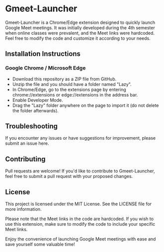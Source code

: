 # Gmeet-Launcher

Gmeet-Launcher is a Chrome/Edge extension designed to quickly launch Google Meet meetings. It was initially developed during the 4th semester when online classes were prevalent, and the Meet links were hardcoded. Feel free to modify the code and customize it according to your needs.

## Installation Instructions

### Google Chrome / Microsoft Edge

- Download this repository as a ZIP file from GitHub.
- Unzip the file and you should have a folder named "Lazy".
- In Chrome/Edge, go to the extensions page by entering chrome://extensions or edge://extensions in the address bar.
- Enable Developer Mode.
- Drag the "Lazy" folder anywhere on the page to import it (do not delete the folder afterwards).

## Troubleshooting

If you encounter any issues or have suggestions for improvement, please submit an issue here.

## Contributing

Pull requests are welcome! If you'd like to contribute to Gmeet-Launcher, feel free to submit a pull request with your proposed changes.

## License

This project is licensed under the MIT License. See the LICENSE file for more information.

Please note that the Meet links in the code are hardcoded. If you wish to use this extension, make sure to modify the code to include your specific Meet links.

Enjoy the convenience of launching Google Meet meetings with ease and save yourself some valuable time!
